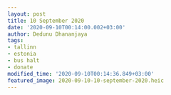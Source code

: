 ```yaml
---
layout: post
title: 10 September 2020
date: '2020-09-10T00:14:00.002+03:00'
author: Dedunu Dhananjaya
tags:
- tallinn
- estonia
- bus halt
- donate
modified_time: '2020-09-10T00:14:36.849+03:00'
featured_image: 2020-09-10-10-september-2020.heic
---
```

